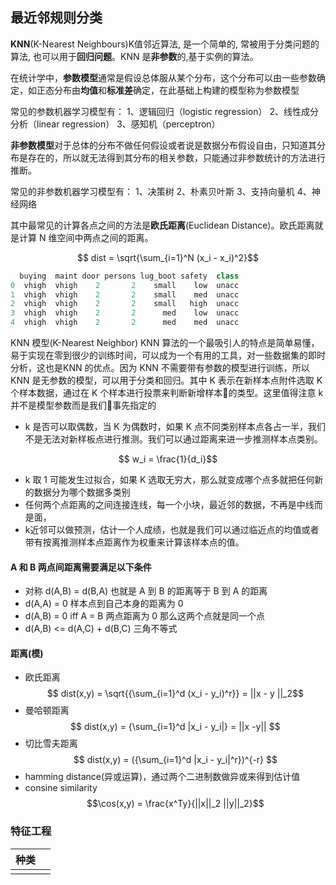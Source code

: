 ## 最近邻规则分类

**KNN**(K-Nearest Neighbours)K值邻近算法, 是一个简单的, 常被用于分类问题的算法, 也可以用于**回归问题**。KNN 是**非参数**的,基于实例的算法。

在统计学中，**参数模型**通常是假设总体服从某个分布，这个分布可以由一些参数确定，如正态分布由**均值**和**标准差**确定，在此基础上构建的模型称为参数模型

常见的参数机器学习模型有：
1、逻辑回归（logistic regression）
2、线性成分分析（linear regression）
3、感知机（perceptron）

**非参数模型**对于总体的分布不做任何假设或者说是数据分布假设自由，只知道其分布是存在的，所以就无法得到其分布的相关参数，只能通过非参数统计的方法进行推断。

常见的非参数机器学习模型有：
1、决策树
2、朴素贝叶斯
3、支持向量机
4、神经网络

其中最常见的计算各点之间的方法是**欧氏距离**(Euclidean Distance)。欧氏距离就是计算 N 维空间中两点之间的距离。

$$ dist = \sqrt{\sum_{i=1}^N (x_i - x_i)^2}$$

```python
  buying  maint door persons lug_boot safety  class
0  vhigh  vhigh    2       2    small    low  unacc
1  vhigh  vhigh    2       2    small    med  unacc
2  vhigh  vhigh    2       2    small   high  unacc
3  vhigh  vhigh    2       2      med    low  unacc
4  vhigh  vhigh    2       2      med    med  unacc
```


KNN 模型(K-Nearest Neighbor)
KNN 算法的一个最吸引人的特点是简单易懂，易于实现在零到很少的训练时间，可以成为一个有用的工具，对一些数据集的即时分析，这也是KNN 的优点。因为 KNN 不需要带有参数的模型进行训练，所以 KNN 是无参数的模型，可以用于分类和回归。其中 K 表示在新样本点附件选取 K 个样本数据，通过在 K 个样本进行投票来判断新增样本的类型。这里值得注意 k 并不是模型参数而是我们事先指定的

- k 是否可以取偶数，当 K 为偶数时，如果 K 点不同类别样本点各占一半，我们不是无法对新样板点进行推测。我们可以通过距离来进一步推测样本点类别。

$$ w_i = \frac{1}{d_i}$$
- k 取 1 可能发生过拟合，如果 K 选取无穷大，那么就变成哪个点多就把任何新的数据分为哪个数据多类别
- 任何两个点距离的之间连接连线，每一个小块，最近邻的数据，不再是中线而是面，
- k近邻可以做预测，估计一个人成绩，也就是我们可以通过临近点的均值或者带有按离推测样本点距离作为权重来计算该样本点的值。

#### A 和 B 两点间距离需要满足以下条件

- 对称 d(A,B) = d(B,A) 也就是 A 到 B 的距离等于 B 到 A 的距离
- d(A,A) = 0 样本点到自己本身的距离为 0 
- d(A,B) = 0 iff A = B 两点距离为 0 那么这两个点就是同一个点
- d(A,B) <= d(A,C) + d(B,C) 三角不等式

#### 距离(模)
- 欧氏距离
$$ dist(x,y) = \sqrt{{\sum_{i=1}^d (x_i - y_i)^r}} = ||x - y ||_2$$
- 曼哈顿距离
$$ dist(x,y) = {\sum_{i=1}^d |x_i - y_i|} = ||x -y|| $$
- 切比雪夫距离
$$ dist(x,y) = ({\sum_{i=1}^d |x_i - y_i|^r})^{-r} $$
- hamming distance(异或运算)，通过两个二进制数做异或来得到估计值
- consine similarity
$$\cos(x,y) = \frac{x^Ty}{||x||_2 ||y||_2}$$

### 特征工程
| 种类  |   |
|---|---|
|   |   |
